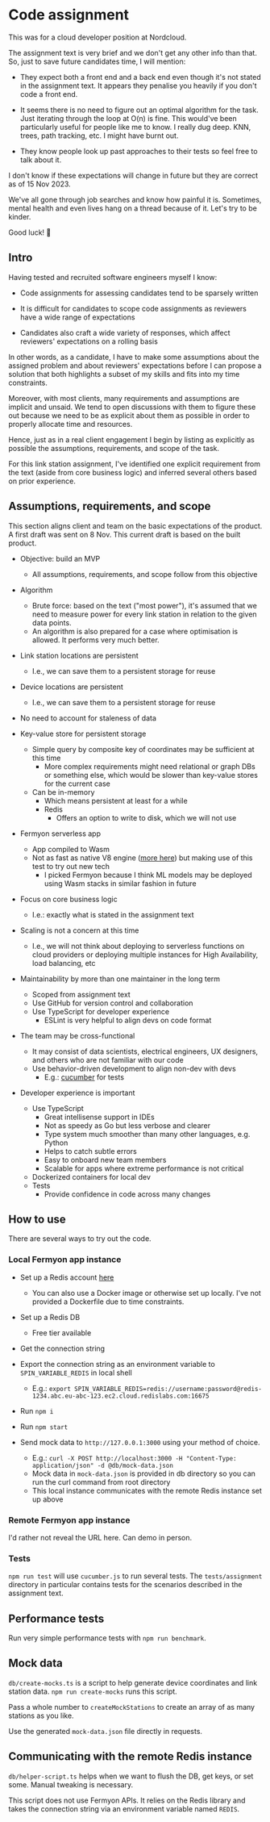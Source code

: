 # Code assignment

This was for a cloud developer position at Nordcloud.

The assignment text is very brief and we don't get any other info than that. So, just to save future candidates time, I will mention: 

- They expect both a front end and a back end even though it's not stated in the assignment text. It appears they penalise you heavily if you don't code a front end.

- It seems there is no need to figure out an optimal algorithm for the task. Just iterating through the loop at O(n) is fine. This would've been particularly useful for people like me to know. I really dug deep. KNN, trees, path tracking, etc. I might have burnt out.

- They know people look up past approaches to their tests so feel free to talk about it.

I don't know if these expectations will change in future but they are correct as of 15 Nov 2023.

We've all gone through job searches and know how painful it is. Sometimes, mental health and even lives hang on a thread because of it. Let's try to be kinder.

Good luck! 🙂


## Intro

Having tested and recruited software engineers myself I know:

- Code assignments for assessing candidates tend to be sparsely written

- It is difficult for candidates to scope code assignments as reviewers have a wide range of expectations

- Candidates also craft a wide variety of responses, which affect reviewers' expectations on a rolling basis

In other words, as a candidate, I have to make some assumptions about the assigned problem and about reviewers' expectations before I can propose a solution that both highlights a subset of my skills and fits into my time constraints.

Moreover, with most clients, many requirements and assumptions are implicit and unsaid. We tend to open discussions with them to figure these out because we need to be as explicit about them as possible in order to properly allocate time and resources.

Hence, just as in a real client engagement I begin by listing as explicitly as possible the assumptions, requirements, and scope of the task.

For this link station assignment, I've identified one explicit requirement from the text (aside from core business logic) and inferred several others based on prior experience.


## Assumptions, requirements, and scope

This section aligns client and team on the basic expectations of the product. A first draft was sent on 8 Nov. This current draft is based on the built product.

- Objective: build an MVP
  - All assumptions, requirements, and scope follow from this objective

- Algorithm
  - Brute force: based on the text ("most power"), it's assumed that we need to measure power for every link station in relation to the given data points.
  - An algorithm is also prepared for a case where optimisation is allowed. It performs very much better.

- Link station locations are persistent
  - I.e., we can save them to a persistent storage for reuse

- Device locations are persistent
  - I.e., we can save them to a persistent storage for reuse

- No need to account for staleness of data

- Key-value store for persistent storage
  - Simple query by composite key of coordinates may be sufficient at this time
    - More complex requirements might need relational or graph DBs or something else, which would be slower than key-value stores for the current case
  - Can be in-memory
    - Which means persistent at least for a while
    - Redis
      - Offers an option to write to disk, which we will not use

- Fermyon serverless app
  - App compiled to Wasm
  - Not as fast as native V8 engine ([more here](https://www.fermyon.com/blog/spin-js-sdk)) but making use of this test to try out new tech
    - I picked Fermyon because I think ML models may be deployed using Wasm stacks in similar fashion in future

- Focus on core business logic
  - I.e.: exactly what is stated in the assignment text

- Scaling is not a concern at this time
  - I.e., we will not think about deploying to serverless functions on cloud providers or deploying multiple instances for High Availability, load balancing, etc

- Maintainability by more than one maintainer in the long term
  - Scoped from assignment text
  - Use GitHub for version control and collaboration
  - Use TypeScript for developer experience
    - ESLint is very helpful to align devs on code format
  
- The team may be cross-functional
  - It may consist of data scientists, electrical engineers, UX designers, and others who are not familiar with our code
  - Use behavior-driven development to align non-dev with devs
    - E.g.: [cucumber](https://github.com/cucumber/cucumber-js) for tests

- Developer experience is important
  - Use TypeScript
      - Great intellisense support in IDEs
      - Not as speedy as Go but less verbose and clearer
      - Type system much smoother than many other languages, e.g. Python
      - Helps to catch subtle errors
      - Easy to onboard new team members
      - Scalable for apps where extreme performance is not critical
  - Dockerized containers for local dev
  - Tests
    - Provide confidence in code across many changes

## How to use

There are several ways to try out the code.

### Local Fermyon app instance

- Set up a Redis account [here](https://redis.io/)
  - You can also use a Docker image or otherwise set up locally. I've not provided a Dockerfile due to time constraints.

- Set up a Redis DB
  - Free tier available

- Get the connection string

- Export the connection string as an environment variable to `SPIN_VARIABLE_REDIS` in local shell
  - E.g.: `export SPIN_VARIABLE_REDIS=redis://username:password@redis-1234.abc.eu-abc-123.ec2.cloud.redislabs.com:16675`

- Run `npm i`

- Run `npm start`

- Send mock data to `http://127.0.0.1:3000` using your method of choice.
  - E.g.: `curl -X POST http://localhost:3000 -H "Content-Type: application/json" -d @db/mock-data.json`
  - Mock data in `mock-data.json` is provided in db directory so you can run the curl command from root directory
  - This local instance communicates with the remote Redis instance set up above

### Remote Fermyon app instance  

I'd rather not reveal the URL here. Can demo in person.


### Tests

`npm run test` will use `cucumber.js` to run several tests. The `tests/assignment` directory in particular contains tests for the scenarios described in the assignment text.


## Performance tests

Run very simple performance tests with `npm run benchmark`.


## Mock data

`db/create-mocks.ts` is a script to help generate device coordinates and link station data. `npm run create-mocks` runs this script.

Pass a whole number to `createMockStations` to create an array of as many stations as you like.

Use the generated `mock-data.json` file directly in requests.


## Communicating with the remote Redis instance

`db/helper-script.ts` helps when we want to flush the DB, get keys, or set some. Manual tweaking is necessary.

This script does not use Fermyon APIs. It relies on the Redis library and takes the connection string via an environment variable named `REDIS`.


